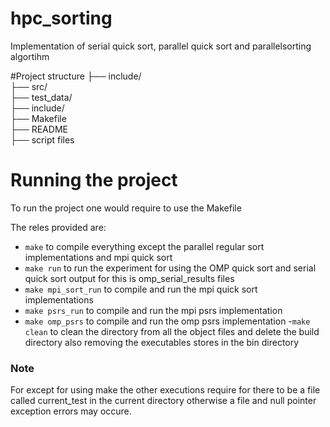 # hpc_sorting
Implementation of serial quick sort, parallel quick sort and parallelsorting algortihm

#Project structure</ln>
├── include/<br/>
├── src/ <br/>
├── test_data/ <br/>
├── include/ <br/>
├── Makefile <br/>
├── README <br/>
├── script files


# Running the project
To run the project one would require to use the Makefile

The reles provided are:
- ```make``` to compile everything except the parallel regular sort implementations and mpi quick sort
- ```make run``` to run the experiment for using the OMP quick sort and serial quick sort
	output for this is omp_serial_results files
- ```make mpi_sort_run``` to compile and run the mpi quick sort implementations
- ```make psrs_run``` to compile and run the mpi psrs implementation
- ```make omp_psrs``` to compile and run the omp psrs implementation
-```make clean``` to clean the directory from all the object files and delete the build directory also removing the executables stores in the bin directory

### Note
For except for using make the other executions require for there to be a file called current_test in the current directory otherwise a file and null pointer exception errors may occure.